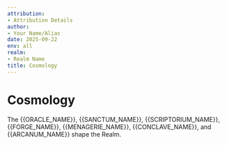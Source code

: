 ```yaml
---
attribution:
- Attribution Details
author:
- Your Name/Alias
date: 2025-09-22
env: all
realm:
- Realm Name
title: Cosmology
---
```


# Cosmology

The {{ORACLE_NAME}}, {{SANCTUM_NAME}}, {{SCRIPTORIUM_NAME}}, {{FORGE_NAME}}, {{MENAGERIE_NAME}}, {{CONCLAVE_NAME}}, and {{ARCANUM_NAME}} shape the Realm.
